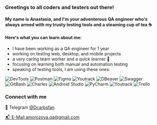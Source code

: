 ### Greetings to all coders and testers out there! 
#### My name is Anastasia, and I'm your adventerous QA engineer who's always armed with my trusty testing tools and a steaming cup of tea ☕️

#### Here's what you can learn about me:

- I have been working as a QA engineer for 1 year
- working on testing web, desktop, and mobile projects
- a very caring team worker and a quick learner 🧡
- focusing on learning both manual and automation testing
- speaking of testing tools, I am using these ones: 

<div align="left">
    <div>
        <img alt="DevTools" src="https://img.shields.io/badge/DevTools-gray?style=for-the-badge&logo=googlechrome">
        <img alt="Postman" src="https://img.shields.io/badge/Postman-gray?style=for-the-badge&logo=postman">
        <img alt="Figma" src="https://img.shields.io/badge/Figma-gray?style=for-the-badge&logo=figma">
        <img alt="Youtrack" src="https://img.shields.io/badge/Youtrack-gray?style=for-the-badge&logo=youtrack">
        <img alt="DBeaver" src="https://img.shields.io/badge/DBeaver-gray?style=for-the-badge&logo=dbeaver">
        <img alt="Swagger" src="https://img.shields.io/badge/Swagger-gray?style=for-the-badge&logo=swagger">
    </div>
    <div>
        <img alt="GitBash" src="https://img.shields.io/badge/GitBash-gray?style=for-the-badge&logo=git">
        <img alt="Charles" src="https://img.shields.io/badge/Charles-gray?style=for-the-badge&logo=charlesproxy">
        <img alt="Android Studio" src="https://img.shields.io/badge/Android%20Studio-gray?style=for-the-badge&logo=androidstudio">
        <img alt="PyCharm" src="https://img.shields.io/badge/PyCharm-gray?style=for-the-badge&logo=pycharm">
        <img alt="Youtrack" src="https://img.shields.io/badge/Youtrack-gray?style=for-the-badge&logo=youtrack">
        <img alt="Trello" src="https://img.shields.io/badge/Trello-gray?style=for-the-badge&logo=trello">
    </div>
</div>

### Connect with me
📨  Telegram  <a href="https://t.me/carbsfan" target="blank">@Dcarbsfan

📬   E-Mail amorozova.qa@gmail.com

